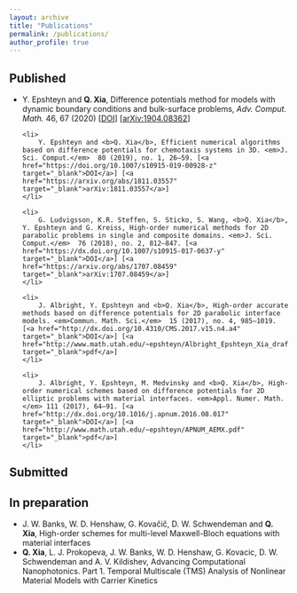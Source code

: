 ```yaml
---
layout: archive
title: "Publications"
permalink: /publications/
author_profile: true
---
```


## Published
<ul> 
	<li> 
		Y. Epshteyn and <b>Q. Xia</b>, Difference potentials method for models with dynamic boundary conditions and bulk-surface problems, <em>Adv. Comput. Math.</em> 46, 67 (2020) [<a href="https://doi.org/10.1007/s10444-020-09798-8" target="_blank">DOI</a>] [<a href="https://arxiv.org/abs/1904.08362" target="_blank">arXiv:1904.08362</a>] 
    </li>

	<li> 
	    Y. Epshteyn and <b>Q. Xia</b>, Efficient numerical algorithms based on difference potentials for chemotaxis systems in 3D. <em>J. Sci. Comput.</em>  80 (2019), no. 1, 26–59. [<a href="https://doi.org/10.1007/s10915-019-00928-z" target="_blank">DOI</a>] [<a href="https://arxiv.org/abs/1811.03557" target="_blank">arXiv:1811.03557</a>] 
	</li>

	<li> 
	    G. Ludvigsson, K.R. Steffen, S. Sticko, S. Wang, <b>Q. Xia</b>, Y. Epshteyn and G. Kreiss, High-order numerical methods for 2D parabolic problems in single and composite domains. <em>J. Sci. Comput.</em>  76 (2018), no. 2, 812–847. [<a href="https://dx.doi.org/10.1007/s10915-017-0637-y" target="_blank">DOI</a>] [<a href="https://arxiv.org/abs/1707.08459" target="_blank">arXiv:1707.08459</a>] 
	</li>

	<li> 
	    J. Albright, Y. Epshteyn and <b>Q. Xia</b>, High-order accurate methods based on difference potentials for 2D parabolic interface models. <em>Commun. Math. Sci.</em>  15 (2017), no. 4, 985–1019. [<a href="http://dx.doi.org/10.4310/CMS.2017.v15.n4.a4" target="_blank">DOI</a>] [<a href="http://www.math.utah.edu/~epshteyn/Albright_Epshteyn_Xia_draft.pdf" target="_blank">pdf</a>]
	</li>

	<li> 
		J. Albright, Y. Epshteyn, M. Medvinsky and <b>Q. Xia</b>, High-order numerical schemes based on difference potentials for 2D elliptic problems with material interfaces. <em>Appl. Numer. Math.</em> 111 (2017), 64–91. [<a href="http://dx.doi.org/10.1016/j.apnum.2016.08.017" target="_blank">DOI</a>] [<a href="http://www.math.utah.edu/~epshteyn/APNUM_AEMX.pdf" target="_blank">pdf</a>]
	</li>
</ul>

## Submitted

## In preparation
<ul>
    <!-- <li>Y. Epshteyn, K. R. Steffen, and <b>Q. Xia</b>, Difference Potentials Method for the Mullins-Sekerka model, <em>in progress</em>.</li> -->
    <li> J. W. Banks, W. D. Henshaw, G. Kova&#269i&#269, D. W. Schwendeman and <b>Q. Xia</b>, High-order schemes for multi-level Maxwell-Bloch equations with material interfaces
    </li>
    <li><b>Q. Xia</b>, L. J. Prokopeva, J. W. Banks, W. D. Henshaw, G. Kovacic, D. W. Schwendeman and A. V. Kildishev, Advancing Computational Nanophotonics. Part 1. Temporal Multiscale (TMS) Analysis of Nonlinear Material Models with Carrier Kinetics
    </li>
</ul>
